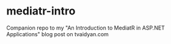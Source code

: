 # mediatr-intro
Companion repo to my "An Introduction to MediatR in ASP.NET Applications" blog post on tvaidyan.com
